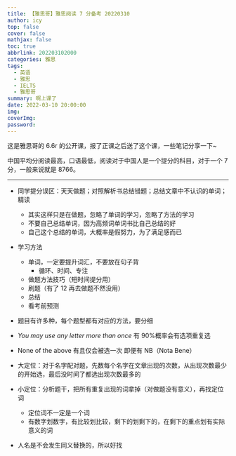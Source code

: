 ```yaml
---
title: 【雅思哥】雅思阅读 7 分备考 20220310
author: icy
top: false
cover: false
mathjax: false
toc: true
abbrlink: 202203102000
categories: 雅思
tags:
  - 英语
  - 雅思
  - IELTS
  - 雅思哥
summary: 啊上课了
date: 2022-03-10 20:00:00
img:
coverImg:
password:
---
```


这是雅思哥的 6.6r 的公开课，报了正课之后送了这个课，一些笔记分享一下~

中国平均分阅读最高，口语最低，阅读对于中国人是一个提分的科目，对于一个 7 分，一般来说就是 8766。

---------------------------------

- 同学提分误区：天天做题；对照解析书总结错题；总结文章中不认识的单词；精读

  - 其实这样只是在做题，忽略了单词的学习，忽略了方法的学习
  - 不要自己总结单词，因为高频词单词书比自己总结的好
  - 自己这个总结的单词，大概率是假努力，为了满足感而已
- 学习方法
  - 单词，一定要提升词汇，不要放在句子背
    - 循环、时间、专注
  - 做题方法技巧（短时间提分用）
  - 刷题（有了 12 再去做题不然没用）
  - 总结
  - 看考前预测
- 题目有许多种，每个题型都有对应的方法，要分细
- *You may use any letter more than once* 有 90%概率会有选项重复选
- None of the above 有且仅会被选一次 即便有 NB（Nota Bene）
- 大定位：对于名字配对题，先数每个名字在文章出现的次数，从出现次数最少的开始选，最后没时间了都选出现次数最多的
- 小定位：分析题干，把所有重复出现的词拿掉（对做题没有意义），再找定位词
  - 定位词不一定是一个词
  - 有数字划数字，有比较划比较，剩下的划剩下的，在剩下的重点划有实际意义的词
- 人名是不会发生同义替换的，所以好找